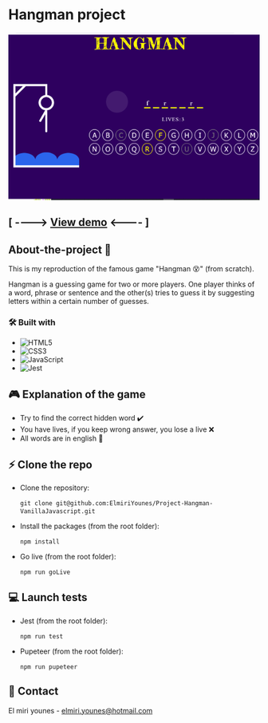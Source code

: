 # Hangman project

![Screenshot of the game](./src/assets/images/screenshot.png "Screenshot of the game")

## [ ----> [View demo](https://elmiriyounes.github.io/hangman//) <---- ]

## About-the-project 🚀

This is my reproduction of the famous game "Hangman 😵" (from scratch).

Hangman is a guessing game for two or more players. One player thinks of a word, phrase or sentence and the other(s) tries to guess it by suggesting letters within a certain number of guesses.

### 🛠 Built with

* ![HTML5](https://img.shields.io/badge/html5-%23E34F26.svg?style=for-the-badge&logo=html5&logoColor=white)
* ![CSS3](https://img.shields.io/badge/css3-%231572B6.svg?style=for-the-badge&logo=css3&logoColor=white)
* ![JavaScript](https://img.shields.io/badge/javascript-%23323330.svg?style=for-the-badge&logo=javascript&logoColor=%23F7DF1E)
* ![Jest](https://img.shields.io/badge/-jest-%23C21325?style=for-the-badge&logo=jest&logoColor=white)

## 🎮 Explanation of the game

* Try to find the correct hidden word ✔️
* You have lives, if you keep wrong answer, you lose a live ❌
* All words are in english 💭


## ⚡️ Clone the repo

* Clone the repository:
    ```gitbash
    git clone git@github.com:ElmiriYounes/Project-Hangman-VanillaJavascript.git
    ```

* Install the packages (from the root folder):
    ```gitbash
    npm install
    ```

* Go live (from the root folder):
    ```gitbash
    npm run goLive
    ```

## 💻 Launch tests

* Jest (from the root folder):
    ```gitbash
    npm run test
    ```

* Pupeteer (from the root folder):
    ```gitbash
    npm run pupeteer
    ```


## 💬 Contact

El miri younes - elmiri.younes@hotmail.com